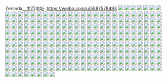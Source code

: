Zerlinda__主页地址: https://weibo.com/u/5587578493 
![](https://wx4.sinaimg.cn/mw2000/00668UpLly1h8t14c66afj32422tex6q.jpg) 
![](https://wx4.sinaimg.cn/mw2000/00668UpLly1h8t14d68nbj32c03401ky.jpg) 
![](https://wx4.sinaimg.cn/mw2000/00668UpLly1h8t1na3xo1j30tw13uwk8.jpg) 
![](https://wx4.sinaimg.cn/mw2000/00668UpLly1h8t14ec3sjj32c0340b2c.jpg) 
![](https://wx4.sinaimg.cn/mw2000/00668UpLly1h8t1mpzvbrj30u0140woj.jpg) 
![](https://wx4.sinaimg.cn/mw2000/00668UpLly1h8t185hyr7j32c0340e84.jpg) 
![](https://wx4.sinaimg.cn/mw2000/00668UpLly1h8t1ji92shj32c0340b2e.jpg) 
![](https://wx4.sinaimg.cn/mw2000/00668UpLly1h8t1n9vkvnj30u4144ake.jpg) 
![](https://wx4.sinaimg.cn/mw2000/00668UpLly1h8t1875z64j31rn2cvnpd.jpg) 
![](https://wx4.sinaimg.cn/mw2000/00668UpLly1h8t1079hkij32c033zhdv.jpg) 
![](https://wx4.sinaimg.cn/mw2000/00668UpLly1h8t10aerumj32c0340qv7.jpg) 
![](https://wx4.sinaimg.cn/mw2000/00668UpLly1h8t108dnv6j32c03407wk.jpg) 
![](https://wx4.sinaimg.cn/mw2000/00668UpLly1h8t10bx9nqj33402c0e83.jpg) 
![](https://wx4.sinaimg.cn/mw2000/00668UpLly1h8t10jhvuvj32c0340u0z.jpg) 
![](https://wx4.sinaimg.cn/mw2000/00668UpLly1h8t10r5b5pj33402c0e83.jpg) 
![](https://wx4.sinaimg.cn/mw2000/00668UpLly1h8t10d6wl1j32c0340qv7.jpg) 
![](https://wx4.sinaimg.cn/mw2000/00668UpLly1h8t105v7kej32a731lqv7.jpg) 
![](https://wx4.sinaimg.cn/mw2000/00668UpLgy1h81opi4ppyj32c0340e84.jpg) 
![](https://wx4.sinaimg.cn/mw2000/00668UpLgy1h81oq0p4ckj32c0340qv8.jpg) 
![](https://wx4.sinaimg.cn/mw2000/00668UpLgy1h81opxpd46j32c0340u10.jpg) 
![](https://wx4.sinaimg.cn/mw2000/00668UpLgy1h81opttn1zj32c0340e85.jpg) 
![](https://wx4.sinaimg.cn/mw2000/00668UpLgy1h81opnm2l8j322e2r6e82.jpg) 
![](https://wx4.sinaimg.cn/mw2000/00668UpLgy1h81oplvcizj32c0340hdv.jpg) 
![](https://wx4.sinaimg.cn/mw2000/00668UpLgy1h81opr0e92j324p2u91ky.jpg) 
![](https://wx4.sinaimg.cn/mw2000/00668UpLgy1h81opdnr7uj32c0340e84.jpg) 
![](https://wx4.sinaimg.cn/mw2000/00668UpLgy1h81oq3tv7dj32c03401l2.jpg) 
![](https://wx4.sinaimg.cn/mw2000/00668UpLgy1h81oppg48fj31vf2hwb2a.jpg) 
![](https://wx4.sinaimg.cn/mw2000/00668UpLgy1h81opjlouyj31np27t1ky.jpg) 
![](https://wx4.sinaimg.cn/mw2000/00668UpLgy1h81oju0cg0j32by33ye83.jpg) 
![](https://wx4.sinaimg.cn/mw2000/00668UpLgy1h81ojxop2pj328t2zse82.jpg) 
![](https://wx4.sinaimg.cn/mw2000/00668UpLgy1h81ojm272zj32c0340kjo.jpg) 
![](https://wx4.sinaimg.cn/mw2000/00668UpLgy1h81ok1nnwyj32c0340npe.jpg) 
![](https://wx4.sinaimg.cn/mw2000/00668UpLgy1h81ojr6u4gj32c0340u0z.jpg) 
![](https://wx4.sinaimg.cn/mw2000/00668UpLgy1h81ojnkt00j32bc334hdu.jpg) 
![](https://wx4.sinaimg.cn/mw2000/00668UpLgy1h81ok01iv4j32c0340u0y.jpg) 
![](https://wx4.sinaimg.cn/mw2000/00668UpLgy1h81ojw4gohj32c0340u0z.jpg) 
![](https://wx4.sinaimg.cn/mw2000/00668UpLgy1h81ok39t4vj31s22df7wi.jpg) 
![](https://wx4.sinaimg.cn/mw2000/00668UpLgy1h7zco2grj0j31qo2bkb2a.jpg) 
![](https://wx4.sinaimg.cn/mw2000/00668UpLgy1h7zco1afx8j31nr27o4qq.jpg) 
![](https://wx4.sinaimg.cn/mw2000/00668UpLgy1h7zcol09dqj31zh2ncu0x.jpg) 
![](https://wx4.sinaimg.cn/mw2000/00668UpLgy1h7zcom2l9rj31fu1x4e81.jpg) 
![](https://wx4.sinaimg.cn/mw2000/00668UpLgy1h7zco5ah9qj32c0340kjn.jpg) 
![](https://wx4.sinaimg.cn/mw2000/00668UpLgy1h7zcop1l3mj32c0340hdv.jpg) 
![](https://wx4.sinaimg.cn/mw2000/00668UpLgy1h7zcp23v58j32c03401ky.jpg) 
![](https://wx4.sinaimg.cn/mw2000/00668UpLgy1h7zco7pwucj32c0340qv7.jpg) 
![](https://wx4.sinaimg.cn/mw2000/00668UpLgy1h7zcomy4ypj31pw2ajhdt.jpg) 
![](https://wx4.sinaimg.cn/mw2000/00668UpLgy1h7y5vbcblbj31ju22hu0y.jpg) 
![](https://wx4.sinaimg.cn/mw2000/00668UpLgy1h7y5ux8p94j32382sbe87.jpg) 
![](https://wx4.sinaimg.cn/mw2000/00668UpLgy1h7y5v86kkpj32c03407wm.jpg) 
![](https://wx4.sinaimg.cn/mw2000/00668UpLgy1h7y5v1mvezj31yr2mde84.jpg) 
![](https://wx4.sinaimg.cn/mw2000/00668UpLgy1h7y5vfynnoj32282qz4qs.jpg) 
![](https://wx4.sinaimg.cn/mw2000/00668UpLgy1h7y5vdhj2hj32382sab2c.jpg) 
![](https://wx4.sinaimg.cn/mw2000/00668UpLgy1h7y5vk2m93j32c0340hdx.jpg) 
![](https://wx4.sinaimg.cn/mw2000/00668UpLgy1h7y5vhnuhmj31x82kbu0y.jpg) 
![](https://wx4.sinaimg.cn/mw2000/00668UpLgy1h7y5vn2epdj32c0340kjo.jpg) 
![](https://wx4.sinaimg.cn/mw2000/00668UpLly1h704ervtxuj31o0280b2a.jpg) 
![](https://wx4.sinaimg.cn/mw2000/00668UpLly1h704er1dd9j31o0280b2a.jpg) 
![](https://wx4.sinaimg.cn/mw2000/00668UpLgy1h6t2447ezwj32442u1kjn.jpg) 
![](https://wx4.sinaimg.cn/mw2000/00668UpLgy1h6t23fr9y0j32672w9kjm.jpg) 
![](https://wx4.sinaimg.cn/mw2000/00668UpLgy1h6t246kyi5j32c0340u0z.jpg) 
![](https://wx4.sinaimg.cn/mw2000/00668UpLgy1h6t2423dk0j32c0340npf.jpg) 
![](https://wx4.sinaimg.cn/mw2000/00668UpLgy1h6t23zhfqej32c02c0u0z.jpg) 
![](https://wx4.sinaimg.cn/mw2000/00668UpLly1h6s2qsy2yjj31ok28rkjl.jpg) 
![](https://wx4.sinaimg.cn/mw2000/00668UpLly1h6s2qzjhytj32c03401kz.jpg) 
![](https://wx4.sinaimg.cn/mw2000/00668UpLly1h6s2quzx32j32c03407wj.jpg) 
![](https://wx4.sinaimg.cn/mw2000/00668UpLly1h6s2qvti5rj31ws2jphdt.jpg) 
![](https://wx4.sinaimg.cn/mw2000/00668UpLly1h6s2qxo2nzj324d2ttx6p.jpg) 
![](https://wx4.sinaimg.cn/mw2000/00668UpLly1h6s2r62zpyj325a2v21l0.jpg) 
![](https://wx4.sinaimg.cn/mw2000/00668UpLly1h6s2qwke0qj31kn2667wh.jpg) 
![](https://wx4.sinaimg.cn/mw2000/00668UpLly1h6s2qrgh8rj32c0340qv7.jpg) 
![](https://wx4.sinaimg.cn/mw2000/00668UpLgy1h6ml5l67ckj325c2v6x6p.jpg) 
![](https://wx4.sinaimg.cn/mw2000/00668UpLgy1h6mjqfhrnvj32c0340npf.jpg) 
![](https://wx4.sinaimg.cn/mw2000/00668UpLgy1h6mjqiwoh0j31s02dcx6p.jpg) 
![](https://wx4.sinaimg.cn/mw2000/00668UpLgy1h6mjqpmvgxj32c0340hdu.jpg) 
![](https://wx4.sinaimg.cn/mw2000/00668UpLgy1h6mk00vco4j31my26mx6p.jpg) 
![](https://wx4.sinaimg.cn/mw2000/00668UpLgy1h6mjqkowtpj316o1kwu0x.jpg) 
![](https://wx4.sinaimg.cn/mw2000/00668UpLgy1h6mjqlyqsij32c0340npe.jpg) 
![](https://wx4.sinaimg.cn/mw2000/00668UpLgy1h6mjzzkhuuj32c0340npe.jpg) 
![](https://wx4.sinaimg.cn/mw2000/00668UpLgy1h63z7urx8vj316o1kwh43.jpg) 
![](https://wx4.sinaimg.cn/mw2000/00668UpLgy1h63z7wmzctj32c0340e83.jpg) 
![](https://wx4.sinaimg.cn/mw2000/00668UpLgy1h63z7yjsw0j32c0340hdu.jpg) 
![](https://wx4.sinaimg.cn/mw2000/00668UpLgy1h5pwkeh0v1j32c0340kjn.jpg) 
![](https://wx4.sinaimg.cn/mw2000/00668UpLgy1h5pwlo5aobj32c0340qv7.jpg) 
![](https://wx4.sinaimg.cn/mw2000/00668UpLgy1h5pwkoj3o4j32c0340npf.jpg) 
![](https://wx4.sinaimg.cn/mw2000/00668UpLgy1h5pwmojyttj32c03404qt.jpg) 
![](https://wx4.sinaimg.cn/mw2000/00668UpLgy1h5pwkjqlt3j32bz33zhdv.jpg) 
![](https://wx4.sinaimg.cn/mw2000/00668UpLgy1h5pwk9uctuj32c0340kjl.jpg) 
![](https://wx4.sinaimg.cn/mw2000/00668UpLgy1h5pwk8a8tnj32c03404qq.jpg) 
![](https://wx4.sinaimg.cn/mw2000/00668UpLgy1h5pwkq34u9j31o0280dqp.jpg) 
![](https://wx4.sinaimg.cn/mw2000/00668UpLgy1h5pwkhzzenj32c03407wl.jpg) 
![](https://wx4.sinaimg.cn/mw2000/00668UpLgy1h5jbi29wlvj30u719baqr.jpg) 
![](https://wx4.sinaimg.cn/mw2000/00668UpLgy1h5jbi2wpnij30ug19p4q9.jpg) 
![](https://wx4.sinaimg.cn/mw2000/00668UpLgy1h5jbi3e75yj30ww1dc4a9.jpg) 
![](https://wx4.sinaimg.cn/mw2000/00668UpLgy1h5jbj0afklj30on0wv7gq.jpg) 
![](https://wx4.sinaimg.cn/mw2000/00668UpLgy1h5jbj0u859j30on0wv47c.jpg) 
![](https://wx4.sinaimg.cn/mw2000/00668UpLgy1h5jbi1phmwj30ww1dc1kx.jpg) 
![](https://wx4.sinaimg.cn/mw2000/00668UpLgy1h5h5z6py6zj30ww1dcwz3.jpg) 
![](https://wx4.sinaimg.cn/mw2000/00668UpLgy1h5h5z9nsodj30ww1dckf9.jpg) 
![](https://wx4.sinaimg.cn/mw2000/00668UpLgy1h5h5z5v57zj30ww1dcka8.jpg) 
![](https://wx4.sinaimg.cn/mw2000/00668UpLgy1h5h5z83utnj30ww1dc1dn.jpg) 
![](https://wx4.sinaimg.cn/mw2000/00668UpLgy1h5h5zai7nuj31dc0wwdzm.jpg) 
![](https://wx4.sinaimg.cn/mw2000/00668UpLgy1h5h5z913okj30wv1dbnjt.jpg) 
![](https://wx4.sinaimg.cn/mw2000/00668UpLgy1h5h5zwhvxwj30on0wvam0.jpg) 
![](https://wx4.sinaimg.cn/mw2000/00668UpLgy1h5h5zbl991j31dc0ww7qb.jpg) 
![](https://wx4.sinaimg.cn/mw2000/00668UpLgy1h5h5z7pe2uj30v01aix1v.jpg) 
![](https://wx4.sinaimg.cn/mw2000/00668UpLgy1h5h5pctyvxj30on0wvqci.jpg) 
![](https://wx4.sinaimg.cn/mw2000/00668UpLgy1h5h5paibkhj31dc0wwdvt.jpg) 
![](https://wx4.sinaimg.cn/mw2000/00668UpLgy1h5h5pdxkc2j30ww1dch66.jpg) 
![](https://wx4.sinaimg.cn/mw2000/00668UpLgy1h5h5pf088sj31dc0ww7j9.jpg) 
![](https://wx4.sinaimg.cn/mw2000/00668UpLgy1h5h5pbynusj30ww1dc4j0.jpg) 
![](https://wx4.sinaimg.cn/mw2000/00668UpLgy1h5h5pfzs32j30ww1dck5b.jpg) 
![](https://wx4.sinaimg.cn/mw2000/00668UpLgy1h5h53vhigwj32c0340u0y.jpg) 
![](https://wx4.sinaimg.cn/mw2000/00668UpLgy1h5h53z6xurj32c0340x6p.jpg) 
![](https://wx4.sinaimg.cn/mw2000/00668UpLgy1h5h53t6smhj32c03407wi.jpg) 
![](https://wx4.sinaimg.cn/mw2000/00668UpLgy1h5h542it1rj322w2rve83.jpg) 
![](https://wx4.sinaimg.cn/mw2000/00668UpLgy1h5h53wxeufj31sc2dsqv5.jpg) 
![](https://wx4.sinaimg.cn/mw2000/00668UpLgy1h5h5fesvaej32d11oqkjl.jpg) 
![](https://wx4.sinaimg.cn/mw2000/00668UpLgy1h5h53xpt59j31yc2lsqv5.jpg) 
![](https://wx4.sinaimg.cn/mw2000/00668UpLgy1h55r5f64jkj32ap3291ky.jpg) 
![](https://wx4.sinaimg.cn/mw2000/00668UpLgy1h55r59ud78j31sc2dsx6p.jpg) 
![](https://wx4.sinaimg.cn/mw2000/00668UpLgy1h55r5ci7yij323e2sjhdu.jpg) 
![](https://wx4.sinaimg.cn/mw2000/00668UpLgy1h55r5h9gtpj32c0340hdw.jpg) 
![](https://wx4.sinaimg.cn/mw2000/00668UpLgy1h55r5dtsjxj31z82mzhdt.jpg) 
![](https://wx4.sinaimg.cn/mw2000/00668UpLgy1h55r58f4f6j31sc2dshdt.jpg) 
![](https://wx4.sinaimg.cn/mw2000/00668UpLgy1h55r5b2pquj31zo2nle82.jpg) 
![](https://wx4.sinaimg.cn/mw2000/00668UpLgy1h530s64u4uj32ao315npe.jpg) 
![](https://wx4.sinaimg.cn/mw2000/00668UpLgy1h530socwqfj321s2qekjm.jpg) 
![](https://wx4.sinaimg.cn/mw2000/00668UpLgy1h530sacj64j32072naqv5.jpg) 
![](https://wx4.sinaimg.cn/mw2000/00668UpLgy1h530sdj2syj32c03404qr.jpg) 
![](https://wx4.sinaimg.cn/mw2000/00668UpLgy1h530s48v5oj32cv340kjp.jpg) 
![](https://wx4.sinaimg.cn/mw2000/00668UpLgy1h530s0kg7uj323b2rehdu.jpg) 
![](https://wx4.sinaimg.cn/mw2000/00668UpLgy1h530s99p8oj32cv340npf.jpg) 
![](https://wx4.sinaimg.cn/mw2000/00668UpLgy1h530s4u3lzj310u1co16y.jpg) 
![](https://wx4.sinaimg.cn/mw2000/00668UpLgy1h530s7c4c8j32cv340qv6.jpg) 
![](https://wx4.sinaimg.cn/mw2000/00668UpLgy1h4yns1vyxwj32c03404qr.jpg) 
![](https://wx4.sinaimg.cn/mw2000/00668UpLgy1h4yns2qfnwj31ip20xhdt.jpg) 
![](https://wx4.sinaimg.cn/mw2000/00668UpLgy1h4ynrx1g59j31sc2dskjl.jpg) 
![](https://wx4.sinaimg.cn/mw2000/00668UpLgy1h4ylv3uz01j32c03404qs.jpg) 
![](https://wx4.sinaimg.cn/mw2000/00668UpLgy1h4yns0iq6rj32c0340qv8.jpg) 
![](https://wx4.sinaimg.cn/mw2000/00668UpLgy1h4ynrvwrp6j31w72ix4qr.jpg) 
![](https://wx4.sinaimg.cn/mw2000/00668UpLgy1h4vwlamyyxj32c0340e82.jpg) 
![](https://wx4.sinaimg.cn/mw2000/00668UpLgy1h4vwlcjg6jj32c03404qr.jpg) 
![](https://wx4.sinaimg.cn/mw2000/00668UpLgy1h4vwl8rrwwj32c0340b2e.jpg) 
![](https://wx4.sinaimg.cn/mw2000/00668UpLgy1h4vwnkpl6tj31xw2l7kjl.jpg) 
![](https://wx4.sinaimg.cn/mw2000/00668UpLgy1h4vwl46qwsj32c0340b29.jpg) 
![](https://wx4.sinaimg.cn/mw2000/00668UpLgy1h4vwl6lgxbj316o1kw7wh.jpg) 
![](https://wx4.sinaimg.cn/mw2000/00668UpLgy1h4vwl3845rj32c03407wk.jpg) 
![](https://wx4.sinaimg.cn/mw2000/00668UpLgy1h4vwl5r1k0j32232quu0z.jpg) 
![](https://wx4.sinaimg.cn/mw2000/00668UpLgy1h4vwler906j32c0342u10.jpg) 
![](https://wx4.sinaimg.cn/mw2000/00668UpLly1h4a8u0x55sj31sc2ds1ky.jpg) 
![](https://wx4.sinaimg.cn/mw2000/00668UpLly1h46shahrdpj31o0280npd.jpg) 
![](https://wx4.sinaimg.cn/mw2000/00668UpLly1h46sheqms5j32c02c01kz.jpg) 
![](https://wx4.sinaimg.cn/mw2000/00668UpLly1h46shco3sjj31bb1r3hdt.jpg) 
![](https://wx4.sinaimg.cn/mw2000/00668UpLly1h46si1nr12j30u00u0tdp.jpg) 
![](https://wx4.sinaimg.cn/mw2000/00668UpLly1h46shhwtkpj32c0340npf.jpg) 
![](https://wx4.sinaimg.cn/mw2000/00668UpLly1h46sh98r6tj32c03404qs.jpg) 
![](https://wx4.sinaimg.cn/mw2000/00668UpLly1h3pjcwdgr5j328r2zpkjn.jpg) 
![](https://wx4.sinaimg.cn/mw2000/00668UpLly1h3pjcnkf2rj324i2u0b2a.jpg) 
![](https://wx4.sinaimg.cn/mw2000/00668UpLly1h3pjcsm075j323g2sl7wj.jpg) 
![](https://wx4.sinaimg.cn/mw2000/00668UpLly1h3pjcvk1ezj321l2q34qr.jpg) 
![](https://wx4.sinaimg.cn/mw2000/00668UpLly1h3pjcrhdz5j320m2ounpe.jpg) 
![](https://wx4.sinaimg.cn/mw2000/00668UpLly1h3pjconm3nj31yx2mku0y.jpg) 
![](https://wx4.sinaimg.cn/mw2000/00668UpLly1h3pjcqf03kj31m225fhdu.jpg) 
![](https://wx4.sinaimg.cn/mw2000/00668UpLly1h3pjcu19olj322o2rkb2c.jpg) 
![](https://wx4.sinaimg.cn/mw2000/00668UpLly1h3pjcy9iekj32c0340x6r.jpg) 
![](https://wx4.sinaimg.cn/mw2000/00668UpLgy1h3ge51xuigj32c03401kz.jpg) 
![](https://wx4.sinaimg.cn/mw2000/00668UpLgy1h3ge4q60bzj32c0340e83.jpg) 
![](https://wx4.sinaimg.cn/mw2000/00668UpLgy1h3ge4tel8jj328v2zu4qq.jpg) 
![](https://wx4.sinaimg.cn/mw2000/00668UpLgy1h3ge4rsbnyj32c0340e82.jpg) 
![](https://wx4.sinaimg.cn/mw2000/00668UpLgy1h3ge5bwd6bj32012o2qv5.jpg) 
![](https://wx4.sinaimg.cn/mw2000/00668UpLgy1h3ge4z3eolj32c0340npe.jpg) 
![](https://wx4.sinaimg.cn/mw2000/00668UpLgy1h3ge4xk9p4j325z2vynpe.jpg) 
![](https://wx4.sinaimg.cn/mw2000/00668UpLgy1h3ge50l0m5j31q22ar7wi.jpg) 
![](https://wx4.sinaimg.cn/mw2000/00668UpLgy1h3f0h5tqhgj316n1kwhdt.jpg) 
![](https://wx4.sinaimg.cn/mw2000/00668UpLgy1h3f0h469g0j316n1kw7pv.jpg) 
![](https://wx4.sinaimg.cn/mw2000/00668UpLgy1h3f0h331dej32c0340qv8.jpg) 
![](https://wx4.sinaimg.cn/mw2000/00668UpLgy1h3f0h4umrwj316n1kw4qp.jpg) 
![](https://wx4.sinaimg.cn/mw2000/00668UpLgy1h3cwut08u3j31u02g0kjl.jpg) 
![](https://wx4.sinaimg.cn/mw2000/00668UpLgy1h3cwv4dkdij31pr2acu0x.jpg) 
![](https://wx4.sinaimg.cn/mw2000/00668UpLgy1h3cwuu6g71j32202qou0x.jpg) 
![](https://wx4.sinaimg.cn/mw2000/00668UpLgy1h3cwuxi418j31vz2inkjl.jpg) 
![](https://wx4.sinaimg.cn/mw2000/00668UpLgy1h3cwv1yg7qj32c03404qs.jpg) 
![](https://wx4.sinaimg.cn/mw2000/00668UpLgy1h3cwuzorgfj323o2swhdu.jpg) 
![](https://wx4.sinaimg.cn/mw2000/00668UpLgy1h3cwur894ij328m2zhhdw.jpg) 
![](https://wx4.sinaimg.cn/mw2000/00668UpLgy1h3cwuv4twbj31k422u7wh.jpg) 
![](https://wx4.sinaimg.cn/mw2000/00668UpLgy1h3cwuwm2k6j32c03401kz.jpg) 
![](https://wx4.sinaimg.cn/mw2000/00668UpLgy1h3cwspx2azj32c03407wj.jpg) 
![](https://wx4.sinaimg.cn/mw2000/00668UpLgy1h3cwsv0a3lj32662w8qv6.jpg) 
![](https://wx4.sinaimg.cn/mw2000/00668UpLgy1h3cwsri8nwj320z2pbe82.jpg) 
![](https://wx4.sinaimg.cn/mw2000/00668UpLgy1h3cwsw6p9ij31m425je81.jpg) 
![](https://wx4.sinaimg.cn/mw2000/00668UpLgy1h3cwsnowuxj31w02ipx6p.jpg) 
![](https://wx4.sinaimg.cn/mw2000/00668UpLgy1h3cwst76hnj325e2v7b2a.jpg) 
![](https://wx4.sinaimg.cn/mw2000/00668UpLgy1h388y05hgbj316o1kw1hh.jpg) 
![](https://wx4.sinaimg.cn/mw2000/00668UpLgy1h2ptjqkthnj32c0342hdw.jpg) 
![](https://wx4.sinaimg.cn/mw2000/00668UpLgy1h2ptjt58vlj3291301x6q.jpg) 
![](https://wx4.sinaimg.cn/mw2000/00668UpLgy1h2ptjydl1nj32c0340qv6.jpg) 
![](https://wx4.sinaimg.cn/mw2000/00668UpLgy1h2ptjzdtruj32802yonpd.jpg) 
![](https://wx4.sinaimg.cn/mw2000/00668UpLgy1h2ptjx1qzqj32c03407wk.jpg) 
![](https://wx4.sinaimg.cn/mw2000/00668UpLgy1h2ptjv4dokj32c0340x6s.jpg) 
![](https://wx4.sinaimg.cn/mw2000/00668UpLgy1h2ionypmnvj32c0340qv6.jpg) 
![](https://wx4.sinaimg.cn/mw2000/00668UpLgy1h2ionxkmbuj32c0340kjm.jpg) 
![](https://wx4.sinaimg.cn/mw2000/00668UpLgy1h2ioo1rt4oj32c03404qu.jpg) 
![](https://wx4.sinaimg.cn/mw2000/00668UpLgy1h2ioo30y2vj316n1kve3x.jpg) 
![](https://wx4.sinaimg.cn/mw2000/00668UpLgy1h2ioo6d87yj32c0340u0z.jpg) 
![](https://wx4.sinaimg.cn/mw2000/00668UpLgy1h2ffrh3tnwj32c0340b2c.jpg) 
![](https://wx4.sinaimg.cn/mw2000/00668UpLgy1h2ffrim8kkj32c0340e83.jpg) 
![](https://wx4.sinaimg.cn/mw2000/00668UpLgy1h2ffrfaxjdj32c0340u0z.jpg) 
![](https://wx4.sinaimg.cn/mw2000/00668UpLgy1h2ffrkk0mmj32c0340hdw.jpg) 
![](https://wx4.sinaimg.cn/mw2000/00668UpLgy1h29j9qca4gj321r2qchdx.jpg) 
![](https://wx4.sinaimg.cn/mw2000/00668UpLgy1h29j9sho46j31z12mq7wl.jpg) 
![](https://wx4.sinaimg.cn/mw2000/00668UpLgy1h29j9n2zadj32c0340u12.jpg) 
![](https://wx4.sinaimg.cn/mw2000/00668UpLgy1h29j9v2fa9j32c0340x6u.jpg) 
![](https://wx4.sinaimg.cn/mw2000/00668UpLgy1h1ub4st1i7j31sc2dskjl.jpg) 
![](https://wx4.sinaimg.cn/mw2000/00668UpLgy1h1ub4okw9oj32c02c0b2a.jpg) 
![](https://wx4.sinaimg.cn/mw2000/00668UpLgy1h1ub4z5tisj31oy2997wi.jpg) 
![](https://wx4.sinaimg.cn/mw2000/00668UpLgy1h1ub4xswkfj32bz33ykjn.jpg) 
![](https://wx4.sinaimg.cn/mw2000/00668UpLgy1h1ub4vtez5j32c03401l1.jpg) 
![](https://wx4.sinaimg.cn/mw2000/00668UpLgy1h1ub4na0ajj31sc2dsnpd.jpg) 
![](https://wx4.sinaimg.cn/mw2000/00668UpLgy1h1ub5ff4zej32c0340nph.jpg) 
![](https://wx4.sinaimg.cn/mw2000/00668UpLgy1h1ub50wy65j32022o31l0.jpg) 
![](https://wx4.sinaimg.cn/mw2000/00668UpLgy1h1ub4qqt5dj32c0340u0z.jpg) 
![](https://wx4.sinaimg.cn/mw2000/00668UpLly1h14lhh66dbj323d2shb2c.jpg) 
![](https://wx4.sinaimg.cn/mw2000/00668UpLly1h14lhr8r08j32c0340u0y.jpg) 
![](https://wx4.sinaimg.cn/mw2000/00668UpLly1h14lhiesmzj31sg2dx7wi.jpg) 
![](https://wx4.sinaimg.cn/mw2000/00668UpLly1h14lhf9yhgj326e2wjqv8.jpg) 
![](https://wx4.sinaimg.cn/mw2000/00668UpLly1h14lho4qouj31z22mq1kz.jpg) 
![](https://wx4.sinaimg.cn/mw2000/00668UpLly1h14lhlpu8hj31rs2d1u0x.jpg) 
![](https://wx4.sinaimg.cn/mw2000/00668UpLly1h14lhmtdoej31r52c71ky.jpg) 
![](https://wx4.sinaimg.cn/mw2000/00668UpLly1h14lhkk1pzj32c0340e83.jpg) 
![](https://wx4.sinaimg.cn/mw2000/00668UpLly1h14lhpo6x1j329o30wqv7.jpg) 
![](https://wx4.sinaimg.cn/mw2000/00668UpLly1h10gbrjaelj32652w7npf.jpg) 
![](https://wx4.sinaimg.cn/mw2000/00668UpLly1h10gbsv0kmj32182pmb2b.jpg) 
![](https://wx4.sinaimg.cn/mw2000/00668UpLly1h10gbp0et0j32c03401ky.jpg) 
![](https://wx4.sinaimg.cn/mw2000/00668UpLly1h10gbucxxij32c0340kjn.jpg) 
![](https://wx4.sinaimg.cn/mw2000/00668UpLly1h10gbpzotvj31zq2nnkjl.jpg) 
![](https://wx4.sinaimg.cn/mw2000/00668UpLly1h10gbz471cj31wx2jx7wi.jpg) 
![](https://wx4.sinaimg.cn/mw2000/00668UpLly1h10gbxk5gnj320n2ov7wi.jpg) 
![](https://wx4.sinaimg.cn/mw2000/00668UpLly1h10gbw8u00j32c0340kjn.jpg) 
![](https://wx4.sinaimg.cn/mw2000/00668UpLly1h10gbnpjy1j31sc2dsnpe.jpg) 
![](https://wx4.sinaimg.cn/mw2000/00668UpLly1h0sd2ihqd8j32c03401l0.jpg) 
![](https://wx4.sinaimg.cn/mw2000/00668UpLly1h0sd2e6288j32c0340hdu.jpg) 
![](https://wx4.sinaimg.cn/mw2000/00668UpLly1h0sd2lb5foj31z52mvnpe.jpg) 
![](https://wx4.sinaimg.cn/mw2000/00668UpLly1h0sd2k08sij32c03401kz.jpg) 
![](https://wx4.sinaimg.cn/mw2000/00668UpLly1h0scwi1j46j327m2y6qv7.jpg) 
![](https://wx4.sinaimg.cn/mw2000/00668UpLly1h0scwcyjstj32c0340e83.jpg) 
![](https://wx4.sinaimg.cn/mw2000/00668UpLly1h0scwfsbjmj32c0340x6r.jpg) 
![](https://wx4.sinaimg.cn/mw2000/00668UpLly1h0scwe0kk5j323a2sdnpe.jpg) 
![](https://wx4.sinaimg.cn/mw2000/00668UpLly1h0scwgpueyj31nr27okjl.jpg) 
![](https://wx4.sinaimg.cn/mw2000/00668UpLly1h0scwbo0n1j32c0340kjm.jpg) 
![](https://wx4.sinaimg.cn/mw2000/00668UpLly1h0scwkrvk7j31sc2dsnpe.jpg) 
![](https://wx4.sinaimg.cn/mw2000/00668UpLly1h0scwm82enj31sc2dsqv5.jpg) 
![](https://wx4.sinaimg.cn/mw2000/00668UpLly1h0oss7p6lnj32c03407wj.jpg) 
![](https://wx4.sinaimg.cn/mw2000/00668UpLly1h0mjrukgw0j32c03407wj.jpg) 
![](https://wx4.sinaimg.cn/mw2000/00668UpLly1h0mjrx1fk7j316o1kwkel.jpg) 
![](https://wx4.sinaimg.cn/mw2000/00668UpLly1h0mjrvfk44j31m525jb29.jpg) 
![](https://wx4.sinaimg.cn/mw2000/00668UpLly1h0mjry6gm8j32722xf7wi.jpg) 
![](https://wx4.sinaimg.cn/mw2000/00668UpLly1h0mjs0g2ozj31k722x4qp.jpg) 
![](https://wx4.sinaimg.cn/mw2000/00668UpLly1h0mjrza00gj31po2a9npd.jpg) 
![](https://wx4.sinaimg.cn/mw2000/00668UpLly1h0fmblatqij32c1340u0y.jpg) 
![](https://wx4.sinaimg.cn/mw2000/00668UpLly1h0fmbnofzjj32c03404qr.jpg) 
![](https://wx4.sinaimg.cn/mw2000/00668UpLly1h0fmbt85s5j324f2twnpe.jpg) 
![](https://wx4.sinaimg.cn/mw2000/00668UpLly1h0fmbxec3nj32c03407wj.jpg) 
![](https://wx4.sinaimg.cn/mw2000/00668UpLly1h0fmbpe2udj316o1kw7wh.jpg) 
![](https://wx4.sinaimg.cn/mw2000/00668UpLly1h0ee1qkcf4j32c0340u0z.jpg) 
![](https://wx4.sinaimg.cn/mw2000/00668UpLly1h0ee1o3ws8j32c0340kjm.jpg) 
